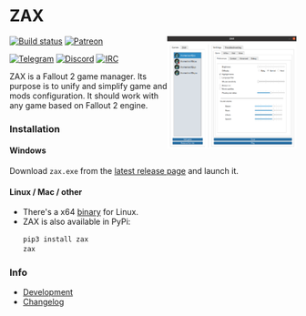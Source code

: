 # ZAX
[![Build status](https://github.com/BGforgeNet/ZAX/workflows/build/badge.svg)](https://github.com/BGforgeNet/ZAX/actions?query=workflow%3Abuild) <a href="#"><img align="right" src="https://raw.githubusercontent.com/BGforgeNet/zax/master/docs/zax.png" width="45%" alt="ZAX screenshot" title="ZAX screenshot"/></a>
[![Patreon](https://img.shields.io/badge/Patreon-donate-FF424D?logo=Patreon&labelColor=141518)](https://www.patreon.com/BGforge)

[![Telegram](https://img.shields.io/badge/telegram-join%20%20%20%20%E2%9D%B1%E2%9D%B1%E2%9D%B1-darkorange?logo=telegram)](https://t.me/bgforge)
[![Discord](https://img.shields.io/discord/420268540700917760?logo=discord&label=discord&color=blue&logoColor=FEE75C)](https://discord.gg/4Yqfggm)
[![IRC](https://img.shields.io/badge/%23IRC-join%20%20%20%20%E2%9D%B1%E2%9D%B1%E2%9D%B1-darkorange)](https://bgforge.net/irc)


ZAX is a Fallout 2 game manager. Its purpose is to unify and simplify game and mods configuration. It should work with any game based on Fallout 2 engine.

### Installation

#### Windows
Download `zax.exe` from the [latest release page](https://github.com/BGforgeNet/zax/releases/latest) and launch it.

#### Linux / Mac / other
- There's a x64 [binary](https://github.com/BGforgeNet/zax/releases/latest) for Linux.
- ZAX is also available in PyPi:
    ```bash
    pip3 install zax
    zax
    ```

### Info
- [Development](docs/development.md)
- [Changelog](docs/changelog.md)
